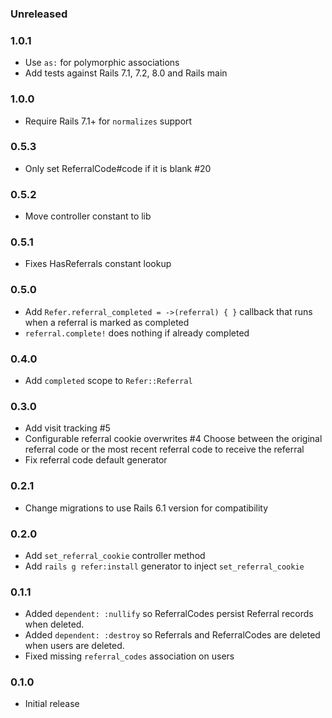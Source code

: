 ### Unreleased

### 1.0.1

* Use `as:` for polymorphic associations
* Add tests against Rails 7.1, 7.2, 8.0 and Rails main

### 1.0.0

* Require Rails 7.1+ for `normalizes` support

### 0.5.3

* Only set ReferralCode#code if it is blank #20

### 0.5.2

* Move controller constant to lib

### 0.5.1

* Fixes HasReferrals constant lookup

### 0.5.0

* Add `Refer.referral_completed = ->(referral) { }` callback that runs when a referral is marked as completed
* `referral.complete!` does nothing if already completed

### 0.4.0

* Add `completed` scope to `Refer::Referral`

### 0.3.0

* Add visit tracking #5
* Configurable referral cookie overwrites #4
  Choose between the original referral code or the most recent referral code to receive the referral
* Fix referral code default generator

### 0.2.1

* Change migrations to use Rails 6.1 version for compatibility

### 0.2.0

* Add `set_referral_cookie` controller method
* Add `rails g refer:install` generator to inject `set_referral_cookie`

### 0.1.1

* Added `dependent: :nullify` so ReferralCodes persist Referral records when deleted.
* Added `dependent: :destroy` so Referrals and ReferralCodes are deleted when users are deleted.
* Fixed missing `referral_codes` association on users

### 0.1.0

* Initial release
